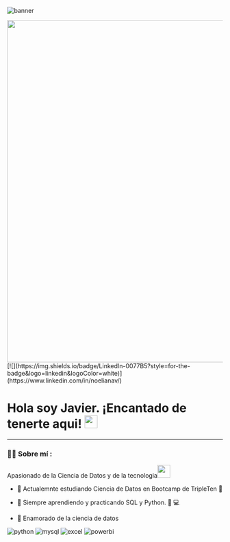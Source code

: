 ![banner](https://github.com/user-attachments/assets/6c1ead56-b04a-4c19-bd7f-0626ec4901b0)
<div id="header" align="center">
  <img decoding="async"
src="https://github.com/JavierGarciaMtz/JavierGarciaMtz/blob/main/Banner.png"
width="800"/>
</div>
[![](https://img.shields.io/badge/LinkedIn-0077B5?style=for-the-badge&logo=linkedin&logoColor=white)](https://www.linkedin.com/in/noelianav/)
<h1>
  Hola soy Javier. ¡Encantado de tenerte aqui!
  <img decoding="async" src="https://media.giphy.com/media/hvRJCLFzcasrR4ia7z/giphy.gif" width="30px"/>
</h1>
  
---
 <div id="header" align="left">

### :woman_technologist: Sobre mí :

Apasionado de la Ciencia de Datos y de la tecnologia<img decoding="async" src="https://media.giphy.com/media/WUlplcMpOCEmTGBtBW/giphy.gif" width="30">
* :telescope: Actualemnte estudiando Ciencia de Datos en Bootcamp de TripleTen :muscle:

* :seedling: Siempre aprendiendo y practicando SQL y Python. :blue_book:  :computer: 

* :heartbeat: Enamorado de la ciencia de datos

<div id="header" align="left">
    <img decoding="async" src="https://img.shields.io/badge/Python-3776AB?style=for-the-badge&logo=python&logoColor=white" alt="python"/>
  </a>
    <img decoding="async" src="https://img.shields.io/badge/MySQL-6DB33F?style=for-the-badge&logo=mysql&logoColor=white" alt="mysql"/>
  </a>
 <img decoding="async" src="https://img.shields.io/badge/Microsoft_Excel-217346?style=for-the-badge&logo=microsoft-excel&logoColor=white" alt="excel"/>
  </a>
 <img decoding="async" src="https://img.shields.io/badge/Power_BI-FFBE00?style=for-the-badge&logo=Power-BI&logoColor=white" alt="powerbi"/>
  </a>

</div>

<!--
**JavierGarciaMtz/JavierGarciaMtz** is a ✨ _special_ ✨ repository because its `README.md` (this file) appears on your GitHub profile.

Here are some ideas to get you started:

- 🔭 I’m currently working on ...
- 🌱 I’m currently learning ...
- 👯 I’m looking to collaborate on ...
- 🤔 I’m looking for help with ...
- 💬 Ask me about ...
- 📫 How to reach me: ...
- 😄 Pronouns: ...
- ⚡ Fun fact: ...
-->

